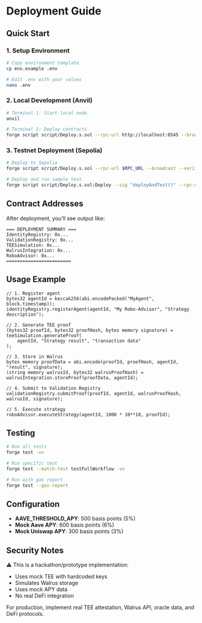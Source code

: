 # Deployment Guide

## Quick Start

### 1. Setup Environment

```bash
# Copy environment template
cp env.example .env

# Edit .env with your values
nano .env
```

### 2. Local Development (Anvil)

```bash
# Terminal 1: Start local node
anvil

# Terminal 2: Deploy contracts
forge script script/Deploy.s.sol --rpc-url http://localhost:8545 --broadcast
```

### 3. Testnet Deployment (Sepolia)

```bash
# Deploy to Sepolia
forge script script/Deploy.s.sol --rpc-url $RPC_URL --broadcast --verify

# Deploy and run sample test
forge script script/Deploy.s.sol:Deploy --sig "deployAndTest()" --rpc-url $RPC_URL --broadcast
```

## Contract Addresses

After deployment, you'll see output like:

```
=== DEPLOYMENT SUMMARY ===
IdentityRegistry: 0x...
ValidationRegistry: 0x...
TEESimulation: 0x...
WalrusIntegration: 0x...
RoboAdvisor: 0x...
========================
```

## Usage Example

```solidity
// 1. Register agent
bytes32 agentId = keccak256(abi.encodePacked("MyAgent", block.timestamp));
identityRegistry.registerAgent(agentId, "My Robo-Advisor", "Strategy description");

// 2. Generate TEE proof
(bytes32 proofId, bytes32 proofHash, bytes memory signature) = teeSimulation.generateProof(
    agentId, "Strategy result", "transaction data"
);

// 3. Store in Walrus
bytes memory proofData = abi.encode(proofId, proofHash, agentId, "result", signature);
(string memory walrusId, bytes32 walrusProofHash) = walrusIntegration.storeProof(proofData, agentId);

// 4. Submit to Validation Registry
validationRegistry.submitProof(proofId, agentId, walrusProofHash, walrusId, signature);

// 5. Execute strategy
roboAdvisor.executeStrategy(agentId, 1000 * 10**18, proofId);
```

## Testing

```bash
# Run all tests
forge test -vv

# Run specific test
forge test --match-test testFullWorkflow -vv

# Run with gas report
forge test --gas-report
```

## Configuration

- **AAVE_THRESHOLD_APY**: 500 basis points (5%)
- **Mock Aave APY**: 600 basis points (6%)
- **Mock Uniswap APY**: 300 basis points (3%)

## Security Notes

⚠️ This is a hackathon/prototype implementation:
- Uses mock TEE with hardcoded keys
- Simulates Walrus storage
- Uses mock APY data
- No real DeFi integration

For production, implement real TEE attestation, Walrus API, oracle data, and DeFi protocols.
